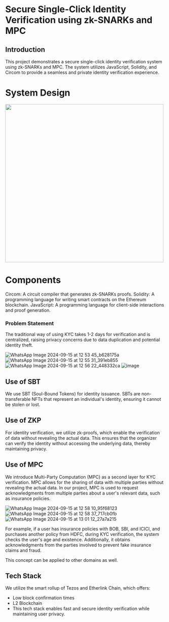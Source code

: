 # Secure Single-Click Identity Verification using zk-SNARKs and MPC
## Introduction
This project demonstrates a secure single-click identity verification system using zk-SNARKs and MPC. The system utilizes JavaScript, Solidity, and Circom to provide a seamless and private identity verification experience.

# System Design
<img src="https://github.com/user-attachments/assets/ca82e617-0c14-4225-afcb-54c08e30141e" style="height: 500px;">


# Components
Circom: A circuit compiler that generates zk-SNARKs proofs.
Solidity: A programming language for writing smart contracts on the Ethereum blockchain.
JavaScript: A programming language for client-side interactions and proof generation.
### Problem Statement
The traditional way of using KYC takes 1-2 days for verification and is centralized, raising privacy concerns due to data duplication and potential identity theft.

![WhatsApp Image 2024-09-15 at 12 53 45_b628175a](https://github.com/user-attachments/assets/4421142b-3050-4ce2-984e-a607cbfd4846)
![WhatsApp Image 2024-09-15 at 12 55 31_391eb855](https://github.com/user-attachments/assets/c7683dcd-f1f0-4445-b11f-d837be595521)
![WhatsApp Image 2024-09-15 at 12 56 22_448332ca](https://github.com/user-attachments/assets/fc2a65d0-8378-4d96-9c6e-dfb88328fb7b)
![image](https://github.com/user-attachments/assets/6b9c36b2-7102-4e1c-92b5-87afbe1f564f)


## Use of SBT
We use SBT (Soul-Bound Tokens) for identity issuance. SBTs are non-transferable NFTs that represent an individual's identity, ensuring it cannot be stolen or lost.

## Use of ZKP
For identity verification, we utilize zk-proofs, which enable the verification of data without revealing the actual data. This ensures that the organizer can verify the identity without accessing the underlying data, thereby maintaining privacy.

## Use of MPC
We introduce Multi-Party Computation (MPC) as a second layer for KYC verification. MPC allows for the sharing of data with multiple parties without revealing the actual data. In our project, MPC is used to request acknowledgments from multiple parties about a user's relevant data, such as insurance policies.

![WhatsApp Image 2024-09-15 at 12 58 10_95f68123](https://github.com/user-attachments/assets/1a92dfb6-a287-450a-8536-d4f1dbd3fe1c)
![WhatsApp Image 2024-09-15 at 12 58 37_717cb0fb](https://github.com/user-attachments/assets/f8600379-4001-436a-b4b2-8a50062357ef)
![WhatsApp Image 2024-09-15 at 13 01 12_27a7a215](https://github.com/user-attachments/assets/69201dee-b7cd-4eb8-8a10-8f009e4045f5)


For example, if a user has insurance policies with BOB, SBI, and ICICI, and purchases another policy from HDFC, during KYC verification, the system checks the user's age and existence. Additionally, it obtains acknowledgments from the parties involved to prevent fake insurance claims and fraud.

This concept can be applied to other domains as well.

## Tech Stack
We utilize the smart rollup of Tezos and Etherlink Chain, which offers:

- Low block confirmation times
- L2 Blockchain
- This tech stack enables fast and secure identity verification while maintaining user privacy.

